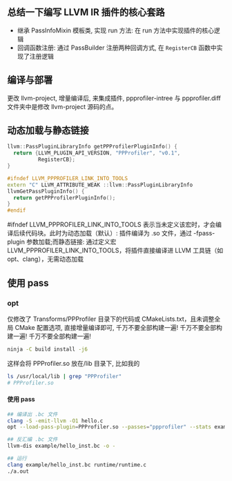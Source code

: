 ## 总结一下编写 LLVM IR 插件的核心套路
- 继承 PassInfoMixin 模板类, 实现 run 方法: 在 run 方法中实现插件的核心逻辑
- 回调函数注册: 通过 PassBuilder 注册两种回调方式, 在 `RegisterCB` 函数中实现了注册逻辑

## 编译与部署​
更改 llvm-project, 增量编译后, 来集成插件, ppprofiler-intree 与 ppprofiler.diff 文件夹中是修改 llvm-project 源码的点。

## ​​动态加载与静态链接
```cpp
llvm::PassPluginLibraryInfo getPPProfilerPluginInfo() {
  return {LLVM_PLUGIN_API_VERSION, "PPProfiler", "v0.1",
          RegisterCB};
}

#ifndef LLVM_PPPROFILER_LINK_INTO_TOOLS
extern "C" LLVM_ATTRIBUTE_WEAK ::llvm::PassPluginLibraryInfo
llvmGetPassPluginInfo() {
  return getPPProfilerPluginInfo();
}
#endif
```
#ifndef LLVM_PPPROFILER_LINK_INTO_TOOLS 表示当未定义该宏时，才会编译后续代码块。此时为​​动态加载​​（默认）: 插件编译为 .so 文件，通过 -fpass-plugin 参数加载;而静态链接​​: 通过定义宏 LLVM_PPPROFILER_LINK_INTO_TOOLS，将插件直接编译进 LLVM 工具链（如 opt、clang），无需动态加载

## 使用 pass
### opt
仅修改了 ​​Transforms/PPProfiler 目录下的代码或 CMakeLists.txt​​，且未调整全局 CMake 配置选项, 直接增量编译即可, 千万不要全部构建一遍! 千万不要全部构建一遍! 千万不要全部构建一遍!
```bash
ninja -C build install -j6
```
这样会将 PPProfiler.so 放在<install directory>/lib 目录下, 比如我的
```bash
ls /usr/local/lib | grep "PPProfiler"
# PPProfiler.so
```

#### 使用 pass 
```bash
## 编译出 .bc 文件
clang -S -emit-llvm -O1 hello.c
opt --load-pass-plugin=PPProfiler.so --passes="ppprofiler" --stats example/hello.ll -o example/hello_inst.bc

## 反汇编 .bc 文件
llvm-dis example/hello_inst.bc -o -

## 运行 
clang example/hello_inst.bc runtime/runtime.c
./a.out
```